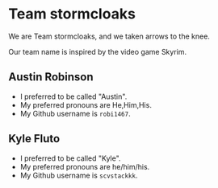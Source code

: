 # Team stormcloaks

We are Team stormcloaks, and we taken arrows to the knee.

Our team name is inspired by the video game Skyrim.

## Austin Robinson

* I preferred to be called "Austin".
* My preferred pronouns are He,Him,His.
* My Github username is `robi1467`.

## Kyle Fluto

* I preferred to be called "Kyle".
* My preferred pronouns are he/him/his.
* My Github username is `scvstackkk`.
